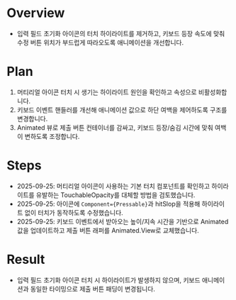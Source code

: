# Overview
- 입력 필드 초기화 아이콘의 터치 하이라이트를 제거하고, 키보드 등장 속도에 맞춰 수정 버튼 위치가 부드럽게 따라오도록 애니메이션을 개선합니다.

# Plan
1. 머티리얼 아이콘 터치 시 생기는 하이라이트 원인을 확인하고 속성으로 비활성화합니다.
2. 키보드 이벤트 핸들러를 개선해 애니메이션 값으로 하단 여백을 제어하도록 구조를 변경합니다.
3. Animated 뷰로 제출 버튼 컨테이너를 감싸고, 키보드 등장/숨김 시간에 맞춰 여백이 변하도록 조정합니다.

# Steps
- 2025-09-25: 머티리얼 아이콘이 사용하는 기본 터치 컴포넌트를 확인하고 하이라이트를 유발하는 TouchableOpacity를 대체할 방법을 검토했습니다.
- 2025-09-25: 아이콘에 `Component={Pressable}`과 hitSlop을 적용해 하이라이트 없이 터치가 동작하도록 수정했습니다.
- 2025-09-25: 키보드 이벤트에서 받아오는 높이/지속 시간을 기반으로 Animated 값을 업데이트하고 제출 버튼 래퍼를 Animated.View로 교체했습니다.

# Result
- 입력 필드 초기화 아이콘 터치 시 하이라이트가 발생하지 않으며, 키보드 애니메이션과 동일한 타이밍으로 제출 버튼 패딩이 변경됩니다.
